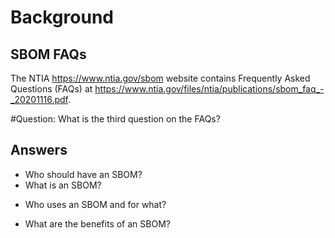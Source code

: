 # Background
## SBOM FAQs
The NTIA https://www.ntia.gov/sbom website
contains Frequently Asked Questions (FAQs) at
https://www.ntia.gov/files/ntia/publications/sbom_faq_-_20201116.pdf.

#Question:
What is the third question on the FAQs?

## Answers
- Who should have an SBOM?
- What is an SBOM?
* Who uses an SBOM and for what?
- What are the benefits of an SBOM?
